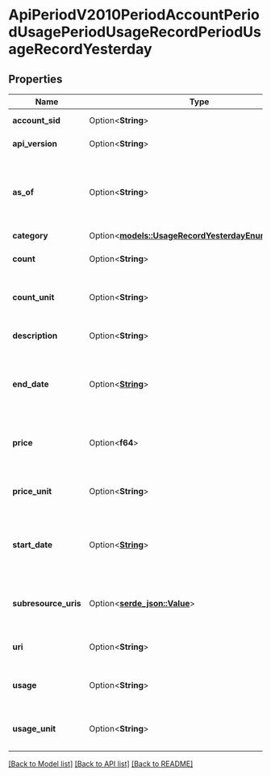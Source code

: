 # ApiPeriodV2010PeriodAccountPeriodUsagePeriodUsageRecordPeriodUsageRecordYesterday

## Properties

Name | Type | Description | Notes
------------ | ------------- | ------------- | -------------
**account_sid** | Option<**String**> | The SID of the [Account](https://www.twilio.com/docs/iam/api/account) that accrued the usage. | [optional]
**api_version** | Option<**String**> | The API version used to create the resource. | [optional]
**as_of** | Option<**String**> | Usage records up to date as of this timestamp, formatted as YYYY-MM-DDTHH:MM:SS+00:00. All timestamps are in GMT | [optional]
**category** | Option<[**models::UsageRecordYesterdayEnumCategory**](usage_record_yesterday_enum_category.md)> |  | [optional]
**count** | Option<**String**> | The number of usage events, such as the number of calls. | [optional]
**count_unit** | Option<**String**> | The units in which `count` is measured, such as `calls` for calls or `messages` for SMS. | [optional]
**description** | Option<**String**> | A plain-language description of the usage category. | [optional]
**end_date** | Option<[**String**](string.md)> | The last date for which usage is included in the UsageRecord. The date is specified in GMT and formatted as `YYYY-MM-DD`. | [optional]
**price** | Option<**f64**> | The total price of the usage in the currency specified in `price_unit` and associated with the account. | [optional]
**price_unit** | Option<**String**> | The currency in which `price` is measured, in [ISO 4127](https://www.iso.org/iso/home/standards/currency_codes.htm) format, such as `usd`, `eur`, and `jpy`. | [optional]
**start_date** | Option<[**String**](string.md)> | The first date for which usage is included in this UsageRecord. The date is specified in GMT and formatted as `YYYY-MM-DD`. | [optional]
**subresource_uris** | Option<[**serde_json::Value**](.md)> | A list of related resources identified by their URIs. For more information, see [List Subresources](https://www.twilio.com/docs/usage/api/usage-record#list-subresources). | [optional]
**uri** | Option<**String**> | The URI of the resource, relative to `https://api.twilio.com`. | [optional]
**usage** | Option<**String**> | The amount used to bill usage and measured in units described in `usage_unit`. | [optional]
**usage_unit** | Option<**String**> | The units in which `usage` is measured, such as `minutes` for calls or `messages` for SMS. | [optional]

[[Back to Model list]](../README.md#documentation-for-models) [[Back to API list]](../README.md#documentation-for-api-endpoints) [[Back to README]](../README.md)


